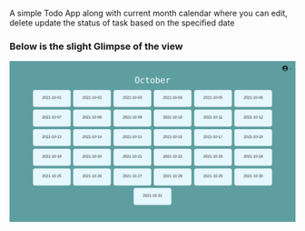 A simple Todo App along with current month calendar where you can edit, delete update the status of task based on the specified date

### <b> Below is the slight Glimpse of the view</b>

![alt text](Calendar.png "hello")

